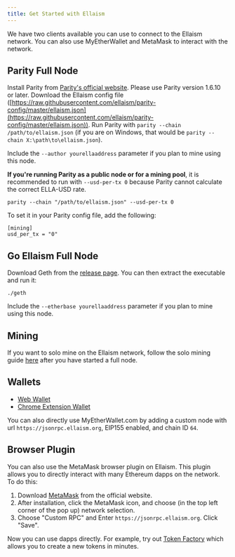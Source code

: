 ```yaml
---
title: Get Started with Ellaism
---
```


We have two clients available you can use to connect to the Ellaism network. You
can also use MyEtherWallet and MetaMask to interact with the network.

## Parity Full Node

Install Parity from [Parity's official
website](https://github.com/paritytech/parity/releases). Please use Parity
version 1.6.10 or later. Download the Ellaism config file
([https://raw.githubusercontent.com/ellaism/parity-config/master/ellaism.json](https://raw.githubusercontent.com/ellaism/parity-config/master/ellaism.json)).
Run Parity with `parity --chain /path/to/ellaism.json` (if you are on Windows,
that would be `parity --chain X:\path\to\ellaism.json`).

Include the `--author yourellaaddress` parameter if you plan to mine using this
node.

**If you're running Parity as a public node or for a mining pool**, it is
recommended to run with `--usd-per-tx 0` because Parity cannot calculate the
correct ELLA-USD rate.

```
parity --chain "/path/to/ellaism.json" --usd-per-tx 0
```

To set it in your Parity config file, add the following:

```
[mining]
usd_per_tx = "0"
```

## Go Ellaism Full Node

Download Geth from the [release
page](https://github.com/ellaism/go-ellaism/releases). You can then extract the
executable and run it:

```
./geth
```

Include the `--etherbase yourellaaddress` parameter if you plan to mine using
this node.

## Mining

If you want to solo mine on the Ellaism network, follow the solo mining guide
[here](/mining/) after you have started a full node.

## Wallets

* [Web Wallet](https://ellaism.github.io/ellawallet)
* [Chrome Extension Wallet](https://chrome.google.com/webstore/detail/myellawallet/bgfofdgebpphdhddggaggeafenegbjef)

You can also directly use MyEtherWallet.com by adding a custom node
with url `https://jsonrpc.ellaism.org`, EIP155 enabled, and chain ID `64`.

## Browser Plugin

You can also use the MetaMask browser plugin on Ellaism. This plugin allows you
to directly interact with many Ethereum dapps on the network. To do this:

1. Download [MetaMask](http://metamask.io/) from the official website.
2. After installation, click the MetaMask icon, and choose (in the top left
   corner of the pop up) network selection.
3. Choose "Custom RPC" and Enter `https://jsonrpc.ellaism.org`. Click "Save".

Now you can use dapps directly. For example, try out [Token
Factory](https://tokenfactory.surge.sh) which allows you to create a new tokens
in minutes.
